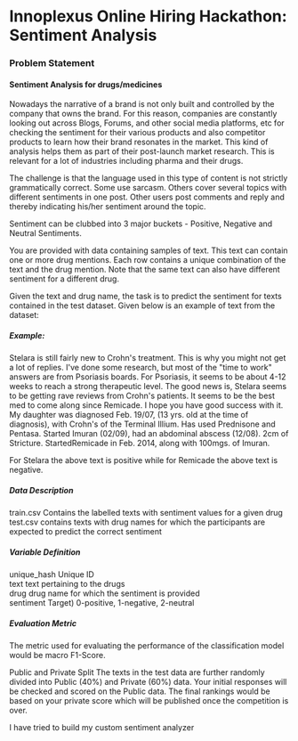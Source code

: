 # Innoplexus Online Hiring Hackathon: Sentiment Analysis
### Problem Statement
#### Sentiment Analysis for drugs/medicines

Nowadays the narrative of a brand is not only built and controlled by the company that owns the brand. For this reason, companies are constantly looking out across Blogs, Forums, and other social media platforms, etc for checking the sentiment for their various products and also competitor products to learn how their brand resonates in the market. This kind of analysis helps them as part of their post-launch market research. This is relevant for a lot of industries including pharma and their drugs.

The challenge is that the language used in this type of content is not strictly grammatically correct. Some use sarcasm. Others cover several topics with different sentiments in one post. Other users post comments and reply and thereby indicating his/her sentiment around the topic.

Sentiment can be clubbed into 3 major buckets - Positive, Negative and Neutral Sentiments.

You are provided with data containing samples of text. This text can contain one or more drug mentions. Each row contains a unique combination of the text and the drug mention. Note that the same text can also have different sentiment for a different drug.

Given the text and drug name, the task is to predict the sentiment for texts contained in the test dataset. Given below is an example of text from the dataset:

##### Example:
Stelara is still fairly new to Crohn's treatment. This is why you might not get a lot of replies. I've done some research, but most of the "time to work" answers are from Psoriasis boards. For Psoriasis, it seems to be about 4-12 weeks to reach a strong therapeutic level. The good news is, Stelara seems to be getting rave reviews from Crohn's patients. It seems to be the best med to come along since Remicade. I hope you have good success with it. My daughter was diagnosed Feb. 19/07, (13 yrs. old at the time of diagnosis), with Crohn's of the Terminal Illium. Has used Prednisone and Pentasa. Started Imuran (02/09), had an abdominal abscess (12/08). 2cm of Stricture. Started ​Remicade in Feb. 2014, along with 100mgs. of Imuran.

For Stelara the above text is positive while for Remicade the above text is negative.

##### Data Description
train.csv Contains the labelled texts with sentiment values for a given drug
test.csv contains texts with drug names for which the participants are expected to predict the correct sentiment

##### Variable	Definition
unique_hash	   Unique ID    
text	         text pertaining to the drugs    
drug	         drug name for which the sentiment is provided    
sentiment	     Target) 0-positive, 1-negative, 2-neutral    

##### Evaluation Metric
The metric used for evaluating the performance of the classification model would be macro F1-Score.

Public and Private Split
The texts in the test data are further randomly divided into Public (40%) and Private (60%) data. Your initial responses will be checked and scored on the Public data. The final rankings would be based on your private score which will be published once the competition is over.

I have tried to build my custom sentiment analyzer
